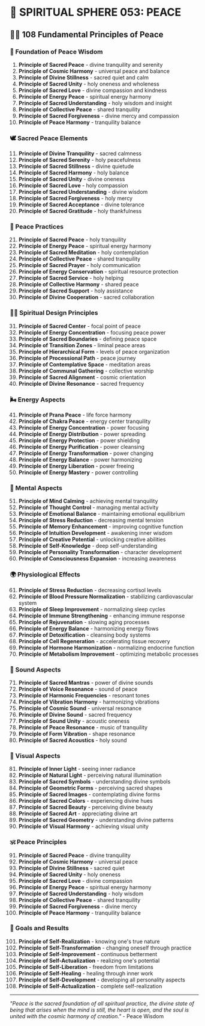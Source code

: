 # 🌟 SPIRITUAL SPHERE 053: PEACE

## 🧘‍♀️ 108 Fundamental Principles of Peace

### 🌌 Foundation of Peace Wisdom

1. **Principle of Sacred Peace** - divine tranquility and serenity
2. **Principle of Cosmic Harmony** - universal peace and balance
3. **Principle of Divine Stillness** - sacred quiet and calm
4. **Principle of Sacred Unity** - holy oneness and wholeness
5. **Principle of Sacred Love** - divine compassion and kindness
6. **Principle of Energy Peace** - spiritual energy harmony
7. **Principle of Sacred Understanding** - holy wisdom and insight
8. **Principle of Collective Peace** - shared tranquility
9. **Principle of Sacred Forgiveness** - divine mercy and compassion
10. **Principle of Peace Harmony** - tranquility balance

### 🕊️ Sacred Peace Elements

11. **Principle of Divine Tranquility** - sacred calmness
12. **Principle of Sacred Serenity** - holy peacefulness
13. **Principle of Sacred Stillness** - divine quietude
14. **Principle of Sacred Harmony** - holy balance
15. **Principle of Sacred Unity** - divine oneness
16. **Principle of Sacred Love** - holy compassion
17. **Principle of Sacred Understanding** - divine wisdom
18. **Principle of Sacred Forgiveness** - holy mercy
19. **Principle of Sacred Acceptance** - divine tolerance
20. **Principle of Sacred Gratitude** - holy thankfulness

### 🌟 Peace Practices

21. **Principle of Sacred Peace** - holy tranquility
22. **Principle of Energy Peace** - spiritual energy harmony
23. **Principle of Sacred Meditation** - holy contemplation
24. **Principle of Collective Peace** - shared tranquility
25. **Principle of Sacred Prayer** - holy communication
26. **Principle of Energy Conservation** - spiritual resource protection
27. **Principle of Sacred Service** - holy helping
28. **Principle of Collective Harmony** - shared peace
29. **Principle of Sacred Support** - holy assistance
30. **Principle of Divine Cooperation** - sacred collaboration

### 🧘‍♀️ Spiritual Design Principles

31. **Principle of Sacred Center** - focal point of peace
32. **Principle of Energy Concentration** - focusing peace power
33. **Principle of Sacred Boundaries** - defining peace space
34. **Principle of Transition Zones** - liminal peace areas
35. **Principle of Hierarchical Form** - levels of peace organization
36. **Principle of Processional Path** - peace journey
37. **Principle of Contemplative Space** - meditation areas
38. **Principle of Communal Gathering** - collective worship
39. **Principle of Sacred Alignment** - cosmic orientation
40. **Principle of Divine Resonance** - sacred frequency

### 🌬️ Energy Aspects

41. **Principle of Prana Peace** - life force harmony
42. **Principle of Chakra Peace** - energy center tranquility
43. **Principle of Energy Concentration** - power focusing
44. **Principle of Energy Distribution** - power spreading
45. **Principle of Energy Protection** - power shielding
46. **Principle of Energy Purification** - power cleansing
47. **Principle of Energy Transformation** - power changing
48. **Principle of Energy Balance** - power harmonizing
49. **Principle of Energy Liberation** - power freeing
50. **Principle of Energy Mastery** - power controlling

### 🧠 Mental Aspects

51. **Principle of Mind Calming** - achieving mental tranquility
52. **Principle of Thought Control** - managing mental activity
53. **Principle of Emotional Balance** - maintaining emotional equilibrium
54. **Principle of Stress Reduction** - decreasing mental tension
55. **Principle of Memory Enhancement** - improving cognitive function
56. **Principle of Intuition Development** - awakening inner wisdom
57. **Principle of Creative Potential** - unlocking creative abilities
58. **Principle of Self-Knowledge** - deep self-understanding
59. **Principle of Personality Transformation** - character development
60. **Principle of Consciousness Expansion** - increasing awareness

### 🌍 Physiological Effects

61. **Principle of Stress Reduction** - decreasing cortisol levels
62. **Principle of Blood Pressure Normalization** - stabilizing cardiovascular system
63. **Principle of Sleep Improvement** - normalizing sleep cycles
64. **Principle of Immune Strengthening** - enhancing immune response
65. **Principle of Rejuvenation** - slowing aging processes
66. **Principle of Energy Balance** - harmonizing energy flows
67. **Principle of Detoxification** - cleansing body systems
68. **Principle of Cell Regeneration** - accelerating tissue recovery
69. **Principle of Hormone Harmonization** - normalizing endocrine function
70. **Principle of Metabolism Improvement** - optimizing metabolic processes

### 🎵 Sound Aspects

71. **Principle of Sacred Mantras** - power of divine sounds
72. **Principle of Voice Resonance** - sound of peace
73. **Principle of Harmonic Frequencies** - resonant tones
74. **Principle of Vibration Harmony** - harmonizing vibrations
75. **Principle of Cosmic Sound** - universal resonance
76. **Principle of Divine Sound** - sacred frequency
77. **Principle of Sound Unity** - acoustic oneness
78. **Principle of Peace Resonance** - music of tranquility
79. **Principle of Form Vibration** - shape resonance
80. **Principle of Sacred Acoustics** - holy sound

### 🌈 Visual Aspects

81. **Principle of Inner Light** - seeing inner radiance
82. **Principle of Natural Light** - perceiving natural illumination
83. **Principle of Sacred Symbols** - understanding divine symbols
84. **Principle of Geometric Forms** - perceiving sacred shapes
85. **Principle of Sacred Images** - contemplating divine forms
86. **Principle of Sacred Colors** - experiencing divine hues
87. **Principle of Sacred Beauty** - perceiving divine beauty
88. **Principle of Sacred Art** - appreciating divine art
89. **Principle of Sacred Geometry** - understanding divine patterns
90. **Principle of Visual Harmony** - achieving visual unity

### 🕉️ Peace Principles

91. **Principle of Sacred Peace** - divine tranquility
92. **Principle of Cosmic Harmony** - universal peace
93. **Principle of Divine Stillness** - sacred quiet
94. **Principle of Sacred Unity** - holy oneness
95. **Principle of Sacred Love** - divine compassion
96. **Principle of Energy Peace** - spiritual energy harmony
97. **Principle of Sacred Understanding** - holy wisdom
98. **Principle of Collective Peace** - shared tranquility
99. **Principle of Sacred Forgiveness** - divine mercy
100. **Principle of Peace Harmony** - tranquility balance

### 🚀 Goals and Results

101. **Principle of Self-Realization** - knowing one's true nature
102. **Principle of Self-Transformation** - changing oneself through practice
103. **Principle of Self-Improvement** - continuous betterment
104. **Principle of Self-Actualization** - realizing one's potential
105. **Principle of Self-Liberation** - freedom from limitations
106. **Principle of Self-Healing** - healing through inner work
107. **Principle of Self-Development** - developing all personality aspects
108. **Principle of Self-Actualization** - complete self-realization

---

*"Peace is the sacred foundation of all spiritual practice, the divine state of being that arises when the mind is still, the heart is open, and the soul is united with the cosmic harmony of creation."* - Peace Wisdom
